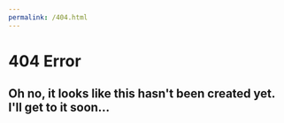 ```yaml
---
permalink: /404.html
---
```


# 404 Error
## Oh no, it looks like this hasn't been created yet. I'll get to it soon...
